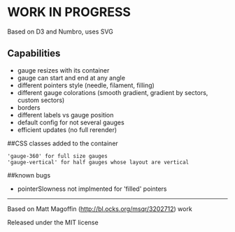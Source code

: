 # WORK IN PROGRESS

Based on D3 and Numbro, uses SVG


## Capabilities

* gauge resizes with its container
* gauge can start and end at any angle
* different pointers style (needle, filament, filling)
* different gauge colorations (smooth gradient, gradient by sectors, custom sectors)
* borders 
* different labels vs gauge position
* default config for not several gauges
* efficient updates (no full rerender)
 	
##CSS classes added to the container

	'gauge-360' for full size gauges
	'gauge-vertical' for half gauges whose layout are vertical
 	
##known bugs 

* pointerSlowness not implmented for 'filled' pointers
	
	
---
Based on Matt Magoffin (http://bl.ocks.org/msqr/3202712) work

Released under the MIT license